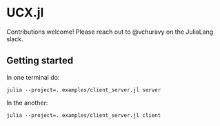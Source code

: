 # UCX.jl

Contributions welcome! Please reach out to @vchuravy on the JuliaLang slack.

## Getting started

In one terminal do:

```
julia --project=. examples/client_server.jl server
```

In the another:

```
julia --project=. examples/client_server.jl client
```

